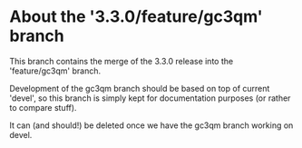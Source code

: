 About the '3.3.0/feature/gc3qm' branch
======================================

This branch contains the merge of the 3.3.0 release into the 'feature/gc3qm'
branch.

Development of the gc3qm branch should be based on top of current 'devel', so
this branch is simply kept for documentation purposes (or rather to compare
stuff).

It can (and should!) be deleted once we have the gc3qm branch working on devel.
